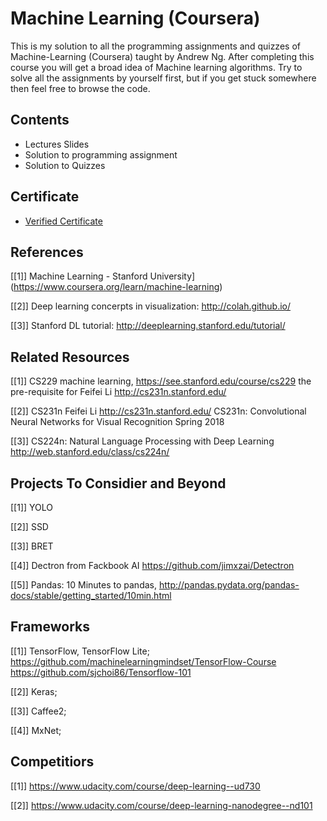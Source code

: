 # Machine Learning (Coursera)
This is my solution to all the programming assignments and quizzes of Machine-Learning (Coursera) taught by Andrew Ng. After completing this course you will get a broad idea of Machine learning algorithms. Try to solve all the assignments by yourself first, but if you get stuck somewhere then feel free to browse the code.

## Contents
* Lectures Slides
* Solution to programming assignment
* Solution to Quizzes

## Certificate
* [Verified Certificate](https://www.coursera.org/account/accomplishments/certificate/GDDBFB572MUQ)

## References
[[1]] Machine Learning - Stanford University](https://www.coursera.org/learn/machine-learning)

[[2]] Deep learning concerpts in visualization: http://colah.github.io/

[[3]] Stanford DL tutorial: http://deeplearning.stanford.edu/tutorial/

## Related Resources
[[1]] CS229 machine learning, https://see.stanford.edu/course/cs229 the pre-requisite for Feifei Li http://cs231n.stanford.edu/   


[[2]] CS231n Feifei Li http://cs231n.stanford.edu/ CS231n: Convolutional Neural Networks for Visual Recognition
Spring 2018

[[3]] CS224n: Natural Language Processing with Deep Learning http://web.stanford.edu/class/cs224n/

## Projects To Considier and Beyond
[[1]] YOLO

[[2]] SSD

[[3]] BRET

[[4]] Dectron from Fackbook AI  https://github.com/jimxzai/Detectron

[[5]] Pandas: 10 Minutes to pandas, http://pandas.pydata.org/pandas-docs/stable/getting_started/10min.html





## Frameworks
[[1]] TensorFlow, TensorFlow Lite; https://github.com/machinelearningmindset/TensorFlow-Course 
https://github.com/sjchoi86/Tensorflow-101

[[2]] Keras;

[[3]] Caffee2;

[[4]] MxNet;



## Competitiors
[[1]] https://www.udacity.com/course/deep-learning--ud730

[[2]] https://www.udacity.com/course/deep-learning-nanodegree--nd101
